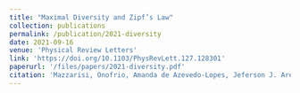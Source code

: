 ```yaml
---
title: "Maximal Diversity and Zipf’s Law"
collection: publications
permalink: /publication/2021-diversity
date: 2021-09-16
venue: 'Physical Review Letters'
link: 'https://doi.org/10.1103/PhysRevLett.127.128301'
paperurl: '/files/papers/2021-diversity.pdf'
citation: 'Mazzarisi, Onofrio, Amanda de Azevedo-Lopes, Jeferson J. Arenzon, and Federico Corberi. &quot;Maximal Diversity and Zipf’s Law.&quot; <i>Physical Review Letters</i> 2021, 127, 128301.'
---
```

